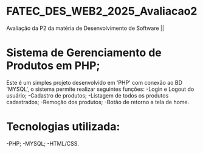 # FATEC_DES_WEB2_2025_Avaliacao2
Avaliação da P2 da matéria de Desenvolvimento de Software ||

# Sistema de Gerenciamento de Produtos em PHP;

Este é um simples projeto desenvolvido em  'PHP' com conexão ao BD 'MYSQL', o sistema permite realizar seguintes funções:
-Login e Logout do usuário;
-Cadastro de produtos;
-Listagem de todos os produtos cadastrados;
-Remoção dos produtos;
-Botão de retorno a tela de home.

# Tecnologias utilizada:
-PHP;
-MYSQL;
-HTML/CSS.
